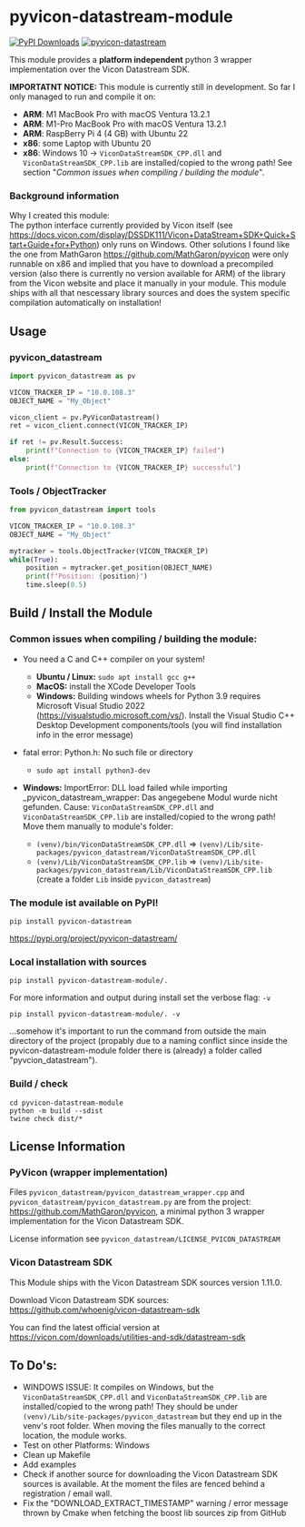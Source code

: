 # pyvicon-datastream-module
[![PyPI Downloads](https://img.shields.io/pypi/dm/pyvicon-datastream.svg?label=PyPI%20downloads)](
https://pypi.org/project/pyvicon-datastream/)
[![pyvicon-datastream](https://snyk.io/advisor/python/pyvicon-datastream/badge.svg)](/advisor/python/pyvicon-datastream)

This module provides a **platform independent** python 3 wrapper implementation over the Vicon Datastream SDK.

**IMPORTATNT NOTICE:**
This module is currently still in development. So far I only managed to run and compile it on:
- **ARM**: M1 MacBook Pro with macOS Ventura 13.2.1
- **ARM**: M1-Pro MacBook Pro with macOS Ventura 13.2.1
- **ARM**: RaspBerry Pi 4 (4 GB) with Ubuntu 22
- **x86**: some Laptop with Ubuntu 20
- **x86**: Windows 10 -> `ViconDataStreamSDK_CPP.dll` and `ViconDataStreamSDK_CPP.lib` are installed/copied to the wrong path! See section "*Common issues when compiling / building the module*".


### Background information
Why I created this module:
<br>
The python interface currently provided by Vicon itself (see https://docs.vicon.com/display/DSSDK111/Vicon+DataStream+SDK+Quick+Start+Guide+for+Python) only runs on Windows. Other solutions I found like the one from MathGaron https://github.com/MathGaron/pyvicon were only runnable on x86 and implied that you have to download a precompiled version (also there is currently no version available for ARM) of the library from the Vicon website and place it manually in your module.
This module ships with all that nescessary library sources and does the system specific compilation automatically on installation!



## Usage
### pyvicon_datastream
```python
import pyvicon_datastream as pv

VICON_TRACKER_IP = "10.0.108.3"
OBJECT_NAME = "My_Object"

vicon_client = pv.PyViconDatastream()
ret = vicon_client.connect(VICON_TRACKER_IP)

if ret != pv.Result.Success:
    print(f"Connection to {VICON_TRACKER_IP} failed")
else:
    print(f"Connection to {VICON_TRACKER_IP} successful")
```

### Tools / ObjectTracker
```python
from pyvicon_datastream import tools

VICON_TRACKER_IP = "10.0.108.3"
OBJECT_NAME = "My_Object"

mytracker = tools.ObjectTracker(VICON_TRACKER_IP)
while(True):
    position = mytracker.get_position(OBJECT_NAME)
    print(f"Position: {position}")
    time.sleep(0.5)
```


## Build / Install the Module

### Common issues when compiling / building the module:
- You need a C and C++ compiler on your system!
  - **Ubuntu / Linux:** `sudo apt install gcc g++`
  - **MacOS:** install the XCode Developer Tools
  - **Windows:** Building windows wheels for Python 3.9 requires Microsoft Visual Studio 2022 (https://visualstudio.microsoft.com/vs/). Install the Visual Studio C++ Desktop Development components/tools (you will find installation info in the error message)

- fatal error: Python.h: No such file or directory
  - `sudo apt install python3-dev`

- **Windows:** ImportError: DLL load failed while importing _pyvicon_datastream_wrapper: Das angegebene Modul wurde nicht gefunden.
  Cause: `ViconDataStreamSDK_CPP.dll` and `ViconDataStreamSDK_CPP.lib` are installed/copied to the wrong path! Move them manually to module's folder:
  - `(venv)/bin/ViconDataStreamSDK_CPP.dll` => `(venv)/Lib/site-packages/pyvicon_datastream/ViconDataStreamSDK_CPP.dll`
  - `(venv)/Lib/ViconDataStreamSDK_CPP.lib` => `(venv)/Lib/site-packages/pyvicon_datastream/Lib/ViconDataStreamSDK_CPP.lib` (create a folder `Lib` inside `pyvicon_datastream`)


### The module ist available on PyPI!
`pip install pyvicon-datastream`

https://pypi.org/project/pyvicon-datastream/

### Local installation with sources
`pip install pyvicon-datastream-module/.`

For more information and output during install set the verbose flag: `-v`

`pip install pyvicon-datastream-module/. -v`

...somehow it's important to run the command from outside the main directory of the project (propably due to a naming conflict since inside the pyvicon-datastream-module folder there is (already) a folder called "pyvcion_datastream").

### Build / check
```
cd pyvicon-datastream-module
python -m build --sdist
twine check dist/*
```

## License Information
### PyVicon (wrapper implementation)
Files `pyvicon_datastream/pyvicon_datastream_wrapper.cpp` and `pyvicon_datastream/pyvicon_datastream.py` are from the project: https://github.com/MathGaron/pyvicon, a minimal python 3 wrapper implementation for the Vicon Datastream SDK.

License information see `pyvicon_datastream/LICENSE_PVICON_DATASTREAM`


### Vicon Datastream SDK
This Module ships with the Vicon Datastream SDK sources version 1.11.0.

Download Vicon Datastream SDK sources: https://github.com/whoenig/vicon-datastream-sdk

You can find the latest official version at https://vicon.com/downloads/utilities-and-sdk/datastream-sdk



## To Do's:
- WINDOWS ISSUE: It compiles on Windows, but the `ViconDataStreamSDK_CPP.dll` and `ViconDataStreamSDK_CPP.lib` are installed/copied to the wrong path! They should be under `(venv)/Lib/site-packages/pyvicon_datastream` but they end up in the venv's root folder. When moving the files manually to the correct location, the module works.
- Test on other Platforms: Windows
- Clean up Makefile
- Add examples
- Check if another source for downloading the Vicon Datastream SDK sources is available. At the moment the files are fenced behind a registration / email wall.
- Fix the "DOWNLOAD_EXTRACT_TIMESTAMP" warning / error message thrown by Cmake when fetching the boost lib sources zip from GitHub
